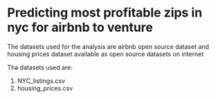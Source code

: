 # Predicting most profitable zips in nyc for airbnb to venture

The datasets used for the analysis are airbnb open source dataset and housing prices dataset available as open source datasets on internet

Tha datasets used are:
1) NYC_listings.csv
2) housing_prices.csv
